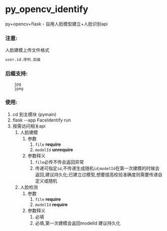 # py_opencv_identify
py+opencv+flask - 自用人脸模型建立+人脸识别api

### **注意**:

人脸建模上传文件格式

```tex
user.id.序列.后缀
```

### **后缀支持:**

```
    jpg
    jpeg
```

### **使用:**

1. cd 到主模块 (pymain)
2. flask --app FaceIdentify run
3. 按需访问相关api
   1. 人脸建模
      1. 参数
         1. `file` **require**
         2. `modelId` **unrequire**
      2. 参数释义
         1. `file`必传不传会返回异常
         2. 传递可指定`id`,不传递生成随机`id`;`modelId`在第一次建模的时候会返回,建议持久化;已建立过模型,想要提高校验准确度则需要传递自定义或随机
   2. 人脸检测
      1. 参数
         1. `file` **require**
         2. `modelId` **require**
      2. 参数释义
         1. 必填
         2. 必填,第一次建模会返回modelId 建议持久化
